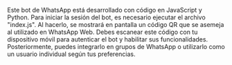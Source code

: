 


Este bot de WhatsApp está desarrollado con código en JavaScript y Python. 
Para iniciar la sesión del bot, es necesario ejecutar el archivo "index.js". 
Al hacerlo, se mostrará en pantalla un código QR que se asemeja al utilizado en WhatsApp Web. 
Debes escanear este código con tu dispositivo móvil para autenticar el bot y habilitar sus funcionalidades. 
Posteriormente, puedes integrarlo en grupos de WhatsApp o utilizarlo como un usuario individual según tus preferencias.
